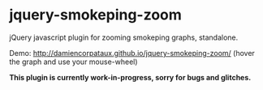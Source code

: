 jquery-smokeping-zoom
=====================

jQuery javascript plugin for zooming smokeping graphs, standalone.

Demo: http://damiencorpataux.github.io/jquery-smokeping-zoom/ (hover the graph and use your mouse-wheel)

**This plugin is currently work-in-progress, sorry for bugs and glitches.**
